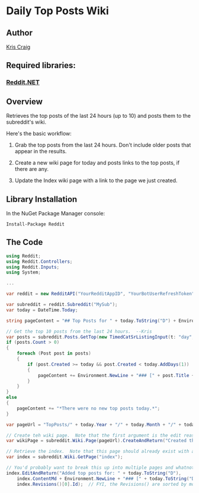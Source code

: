 # Daily Top Posts Wiki

## Author

[Kris Craig](../../../docs/contributors/Kris%20Craig.md)

## Required libraries:

### [Reddit.NET](https://github.com/sirkris/Reddit.NET)

## Overview

Retrieves the top posts of the last 24 hours (up to 10) and posts them to the subreddit's wiki.

Here's the basic workflow:

1. Grab the top posts from the last 24 hours.  Don't include older posts that appear in the results.

2. Create a new wiki page for today and posts links to the top posts, if there are any.

3. Update the Index wiki page with a link to the page we just created.

## Library Installation

In the NuGet Package Manager console:

    Install-Package Reddit

## The Code

```c#
using Reddit;
using Reddit.Controllers;
using Reddit.Inputs;
using System;

...

var reddit = new RedditAPI("YourRedditAppID", "YourBotUserRefreshToken");

var subreddit = reddit.Subreddit("MySub");
var today = DateTime.Today;

string pageContent = "## Top Posts for " + today.ToString("D") + Environment.NewLine;

// Get the top 10 posts from the last 24 hours.  --Kris
var posts = subreddit.Posts.GetTop(new TimedCatSrListingInput(t: "day", limit: 10));
if (posts.Count > 0)
{
	foreach (Post post in posts)
	{
		if (post.Created >= today && post.Created < today.AddDays(1))
		{
			pageContent += Environment.NewLine + "### [" + post.Title + "](" + post.Permalink + ")" + Environment.NewLine;
		}
	}
}
else
{
	pageContent += "*There were no new top posts today.*";
}

var pageUrl = "TopPosts/" + today.Year + "/" + today.Month + "/" + today.Day;

// Create teh wiki page.  Note that the first argument is the edit reason for the history and is required by the API.  --Kris
var wikiPage = subreddit.Wiki.Page(pageUrl).CreateAndReturn("Created the page.", pageContent);

// Retrieve the index.  Note that this page should already exist with a single revision even on a brand new subreddit.  --Kris
var index = subreddit.Wiki.GetPage("index");

// You'd probably want to break this up into multiple pages and whatnot, but you get the idea.  --Kris
index.EditAndReturn("Added top posts for: " + today.ToString("D"), 
	index.ContentMd + Environment.NewLine + "### [" + today.ToString("D") + "](" + pageUrl + ")" + Environment.NewLine, 
	index.Revisions()[0].Id);  // FYI, the Revisions() are sorted by most-recent first.  --Kris
```
